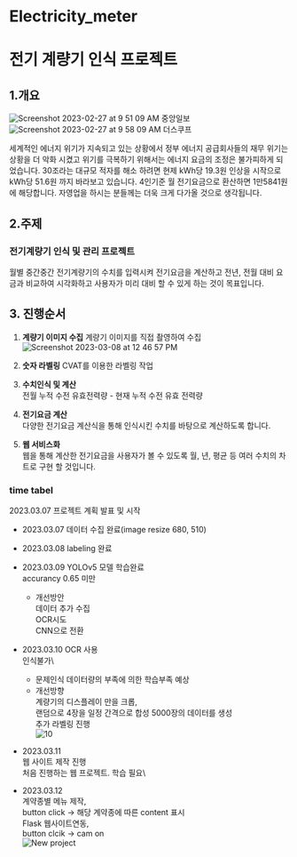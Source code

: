 # Electricity_meter
# 전기 계량기 인식 프로젝트

## 1.개요
![Screenshot 2023-02-27 at 9 51 09 AM](https://user-images.githubusercontent.com/107936957/223613984-9705a61e-3c30-44b7-bfb9-b4efbccaa7bb.png)
중앙일보
![Screenshot 2023-02-27 at 9 58 09 AM](https://user-images.githubusercontent.com/107936957/223613995-a0558bab-d5b7-45c1-a54e-c8b4610b53df.png)
더스쿠프

세계적인 에너지 위기가 지속되고 있는 상황에서 정부 에너지 공급회사들의 재무 위기는 상황을 더 악화 시켰고 위기를 극복하기 위해서는 에너지 요금의 조정은 불가피하게 되었습니다.
30조라는 대규모 적자를 해소 하려면 현제 kWh당 19.3원 인상을 시작으로 kWh당 51.6원 까지 바라보고 있습니다. 4인기준 월 전기요금으로 환산하면 1만5841원에 해당합니다.
자영업을 하시는 분들께는 더욱 크게 다가올 것으로 생각됩니다.

## 2.주제
### 전기계량기 인식 및 관리 프로젝트
월별 중간중간 전기계량기의 수치를 입력시켜 전기요금을 계산하고 전년, 전월 대비 요금과 비교하여 
시각화하고 사용자가 미리 대비 할 수 있게 하는 것이 목표입니다.

## 3. 진행순서
1. **계량기 이미지 수집**
    계량기 이미지를 직접 촬영하여 수집
    ![Screenshot 2023-03-08 at 12 46 57 PM](https://user-images.githubusercontent.com/107936957/223614623-a335806c-654d-4230-b18c-dfddfc4f7cf9.png)

2. **숫자 라벨링**
    CVAT를 이용한 라벨링 작업
    
3. **수치인식 및 계산**  
    전월 누적 수전 유효전력량 - 현재 누적 수전 유효 전력량
    
4. **전기요금 계산**    
    다양한 전기요금 계산식을 통해 인식시킨 수치를 바탕으로 계산하도록 합니다.
    
5. **웹 서비스화**\
    웹을 통해 계산한 전기요금을 사용자가 볼 수 있도록 월, 년, 평균 등 여러 수치의 차트로 구현 할 것입니다.
    
    
### time tabel   
2023.03.07 프로젝트 계획 발표 및 시작

- 2023.03.07 데이터 수집 완료(image resize 680, 510)
- 2023.03.08 labeling 완료

- 2023.03.09 YOLOv5 모델 학습완료\
    accurancy 0.65 미만
    - 개선방안\
        데이터 추가 수집\
        OCR시도\
        CNN으로 전환
        
- 2023.03.10 OCR 사용\
    인식불가\
    - 문제인식
        데이터량의 부족에 의한 학습부족 예상
    - 개선방향\
        계량기의 디스플레이 만을 크롭,\
        랜덤으로 4장을 일정 간격으로 합성 5000장의 데이터를 생성\
        추가 라벨링 진행\
        ![10](https://user-images.githubusercontent.com/107936957/224549810-df8dedce-8add-4256-8a18-7c1cb9563f59.png)

- 2023.03.11\
    웹 사이트 제작 진행\
    처음 진행하는 웹 프로젝트. 학습 필요\
 
- 2023.03.12\
    계약종별 메뉴 제작,\
    button click -> 해당 계약종에 따른 content 표시\
    Flask 웹사이트연동,\
    button clcik -> cam on\
    ![New project](https://user-images.githubusercontent.com/107936957/224550603-d049271b-94cb-446a-ac05-67d4f4d6b3be.gif)

